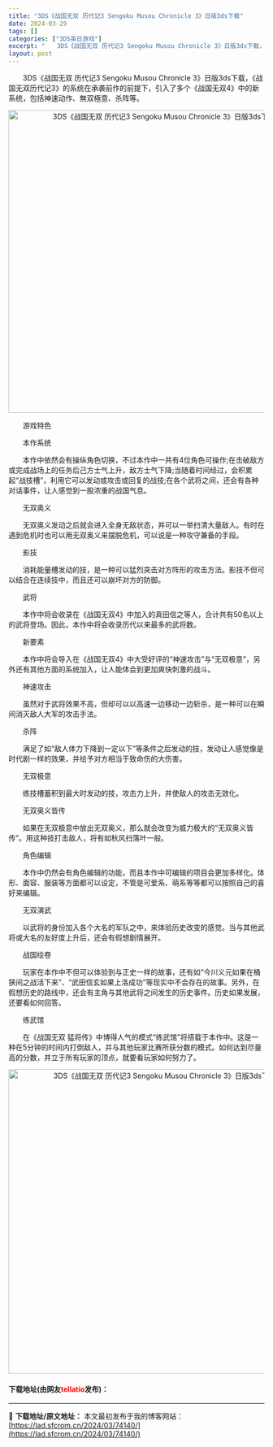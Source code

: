 ```yaml
---
title: "3DS《战国无双 历代记3 Sengoku Musou Chronicle 3》日版3ds下载"
date: 2024-03-29
tags: []
categories: ["3DS英日游戏"]
excerpt: "　　3DS《战国无双 历代记3 Sengoku Musou Chronicle 3》日版3ds下载，《战国无双历代记3》的系统在承袭前作的前提下，引入了多个《战国无双4》中的新系统，包括神速动作、無双極意、杀阵等。 　　游戏特色 　　本作系统 　　本作中依然会有操纵角色切换，不过本作中一共有4位角色&hellip;"
layout: post
---
```


 <p>　　3DS《战国无双 历代记3 Sengoku Musou Chronicle 3》日版3ds下载，《战国无双历代记3》的系统在承袭前作的前提下，引入了多个《战国无双4》中的新系统，包括神速动作、無双極意、杀阵等。</p> <p align="center"><img align="" border="0" src="https://lad.sfcrom.cn/wp-content/uploads/2024/03/20240329_66062d0920ea9.png" width="596" alt="3DS《战国无双 历代记3 Sengoku Musou Chronicle 3》日版3ds下载" /></p> <p>　　游戏特色</p> <p>　　本作系统</p> <p>　　本作中依然会有操纵角色切换，不过本作中一共有4位角色可操作;在击破敌方或完成战场上的任务后己方士气上升，敌方士气下降;当随着时间经过，会积累起&ldquo;战技槽&rdquo;，利用它可以发动或攻击或回复的战技;在各个武将之间，还会有各种对话事件，让人感觉到一股浓重的战国气息。</p> <p>　　无双奥义</p> <p>　　无双奥义发动之后就会进入全身无敌状态，并可以一举扫清大量敌人。有时在遇到危机时也可以用无双奥义来摆脱危机，可以说是一种攻守兼备的手段。</p> <p>　　影技</p> <p>　　消耗能量槽发动的技，是一种可以猛烈突击对方阵形的攻击方法。影技不但可以结合在连续技中，而且还可以崩坏对方的防御。</p> <p>　　武将</p> <p>　　本作中将会收录在《战国无双4》中加入的真田信之等人，合计共有50名以上的武将登场。因此，本作中将会收录历代以来最多的武将数。</p> <p>　　新要素</p> <p>　　本作中将会导入在《战国无双4》中大受好评的&ldquo;神速攻击&rdquo;与&ldquo;无双极意&rdquo;，另外还有其他方面的系统加入，让人能体会到更加爽快刺激的战斗。</p> <p>　　神速攻击</p> <p>　　虽然对于武将效果不高，但却可以以高速一边移动一边斩杀，是一种可以在瞬间消灭敌人大军的攻击手法。</p> <p>　　杀阵</p> <p>　　满足了如&ldquo;敌人体力下降到一定以下&rdquo;等条件之后发动的技，发动让人感觉像是时代剧一样的效果，并给予对方相当于致命伤的大伤害。</p> <p>　　无双极意</p> <p>　　练技槽蓄积到最大时发动的技，攻击力上升，并使敌人的攻击无效化。</p> <p>　　无双奥义皆传</p> <p>　　如果在无双极意中放出无双奥义，那么就会改变为威力极大的&ldquo;无双奥义皆传&rdquo;。用这种技打击敌人，将有如秋风扫落叶一般。</p> <p>　　角色编辑</p> <p>　　本作中仍然会有角色编辑的功能，而且本作中可编辑的项目会更加多样化。体形、面容、服装等方面都可以设定，不管是可爱系、萌系等等都可以按照自己的喜好来编辑。</p> <p>　　无双演武</p> <p>　　以武将的身份加入各个大名的军队之中，来体验历史改变的感觉。当与其他武将或大名的友好度上升后，还会有假想剧情展开。</p> <p>　　战国绘卷</p> <p>　　玩家在本作中不但可以体验到与正史一样的故事，还有如&ldquo;今川义元如果在桶狭间之战活下来&rdquo;、&ldquo;武田信玄如果上洛成功&rdquo;等现实中不会存在的故事。另外，在假想历史的路线中，还会有主角与其他武将之间发生的历史事件。历史如果发展，还要看如何回答。</p> <p>　　练武馆</p> <p>　　在《战国无双 猛将传》中博得人气的模式&ldquo;练武馆&rdquo;将搭载于本作中。这是一种在5分钟的时间内打倒敌人，并与其他玩家比赛所获分数的模式。如何达到尽量高的分数，并立于所有玩家的顶点，就要看玩家如何努力了。</p> <p align="center"><img align="" border="0" src="https://lad.sfcrom.cn/wp-content/uploads/2024/03/20240329_66062d0a76bb3.png" width="599" alt="3DS《战国无双 历代记3 Sengoku Musou Chronicle 3》日版3ds下载" /></p> <p><h4>下载地址(由网友<font color="red">tellatio</font>发布)：</h4></p> 

---
📖 **下载地址/原文地址：** 本文最初发布于我的博客网站：[https://lad.sfcrom.cn/2024/03/74140/](https://lad.sfcrom.cn/2024/03/74140/)
